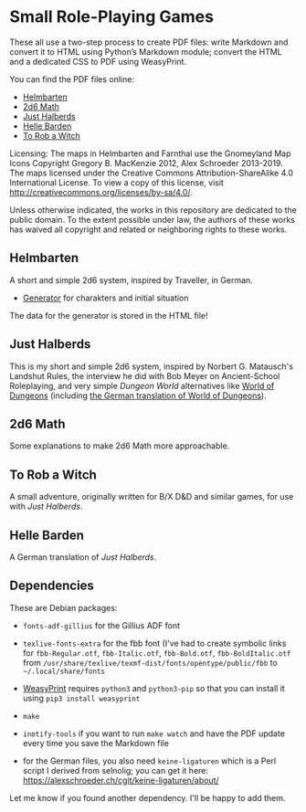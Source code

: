 # Small Role-Playing Games

These all use a two-step process to create PDF files: write Markdown
and convert it to HTML using Python’s Markdown module; convert the
HTML and a dedicated CSS to PDF using WeasyPrint.

You can find the PDF files online:

* [Helmbarten](https://alexschroeder.ch/pdfs/Helmbarten.pdf)
* [2d6 Math](https://alexschroeder.ch/pdfs/2d6-Math.pdf)
* [Just Halberds](https://alexschroeder.ch/pdfs/Just-Halberds.pdf)
* [Helle Barden](https://alexschroeder.ch/pdfs/Helle-Barden.pdf)
* [To Rob a Witch](https://alexschroeder.ch/pdfs/To-Rob-A-Witch.pdf)

Licensing: The maps in Helmbarten and Farnthal use the Gnomeyland Map
Icons Copyright Gregory B. MacKenzie 2012, Alex Schroeder 2013-2019.
The maps licensed under the Creative Commons Attribution-ShareAlike
4.0 International License. To view a copy of this license, visit
http://creativecommons.org/licenses/by-sa/4.0/.

Unless otherwise indicated, the works in this repository are dedicated
to the public domain. To the extent possible under law, the authors of
these works has waived all copyright and related or neighboring rights
to these works.

## Helmbarten

A short and simple 2d6 system, inspired by Traveller, in German.

* [Generator](https://campaignwiki.org/helmbarten/) for charakters and
  initial situation

The data for the generator is stored in the HTML file!

## Just Halberds

This is my short and simple 2d6 system, inspired by Norbert G.
Matausch's Landshut Rules, the interview he did with Bob Meyer on
Ancient-School Roleplaying, and very simple *Dungeon World*
alternatives like [World of
Dungeons](https://alexschroeder.ch/pdfs/World%20of%20Dungeons%20(black%20&%20white).pdf)
(including [the German translation of World of
Dungeons](https://alexschroeder.ch/pdfs/Wold%20of%20Dungeons%20(Deutsch).pdf)).

## 2d6 Math

Some explanations to make 2d6 Math more approachable.

## To Rob a Witch

A small adventure, originally written for B/X D&D and similar games,
for use with *Just Halberds*.

## Helle Barden

A German translation of *Just Halberds*.

## Dependencies

These are Debian packages:

* `fonts-adf-gillius` for the Gillius ADF font

* `texlive-fonts-extra` for the fbb font (I've had to create symbolic
  links for `fbb-Regular.otf`, `fbb-Italic.otf`, `fbb-Bold.otf`,
  `fbb-BoldItalic.otf` from
  `/usr/share/texlive/texmf-dist/fonts/opentype/public/fbb` to
  `~/.local/share/fonts`
  
* [WeasyPrint](https:/pypi.orgprojectWeasyPrint) requires `python3`
  and `python3-pip` so that you can install it using `pip3 install
  weasyprint`
  
* `make`

* `inotify-tools` if you want to run `make watch` and have the PDF
  update every time you save the Markdown file

* for the German files, you also need `keine-ligaturen` which is a
  Perl script I derived from selnolig; you can get it here:
  https://alexschroeder.ch/cgit/keine-ligaturen/about/

Let me know if you found another dependency. I'll be happy to add
them.

